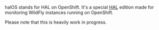 halOS stands for HAL on OpenShift. It's a special [HAL](https://github.com/hal/console) edition made for monitoring WildFly instances running on OpenShift. 

Please note that this is heavily work in progress.
